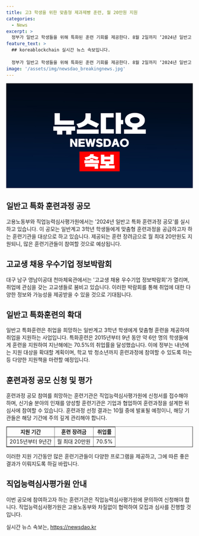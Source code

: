 ```yaml
---
title: 고3 학생을 위한 맞춤형 제과제빵 훈련, 월 20만원 지원
categories:
  - News
excerpt: >
  정부가 일반고 학생들을 위해 특화된 훈련 기회를 제공한다. 8월 2일까지 ‘2024년 일반고 특화 훈련과정 공모’를 받으며, 훈련기관은 65개 직종의 훈련과정을 설계해 사업에 참여할 수 있다. 이를 통해 학생들은 월 최대 20만원의 훈련장려금도 지원받을 수 있으며, 특화훈련은 취업을 희망하는 3학년 학생에게 맞춤형 훈련을 제공하는 사업으로, 훈련비 전액을 정부가 지원한다. 신기술과정을 도입한 특화훈련에 참여할 훈련기관은 협업 후 신청하며, 심사 결과는 10월 중 발표된다. 지원대상을 확대하고 학교 밖 청소년까지 포함하여 자립과 취업을 지원하는 정책이 확대될 예정이다. (자료출처=정책브리핑 www.korea.kr)
feature_text: >
  ## koreablockchain 실시간 뉴스 속보입니다.

  정부가 일반고 학생들을 위해 특화된 훈련 기회를 제공한다. 8월 2일까지 ‘2024년 일반고 특화 훈련과정 공모’를 받으며, 훈련기관은 65개 직종의 훈련과정을 설계해 사업에 참여할 수 있다. 이를 통해 학생들은 월 최대 20만원의 훈련장려금도 지원받을 수 있으며, 특화훈련은 취업을 희망하는 3학년 학생에게 맞춤형 훈련을 제공하는 사업으로, 훈련비 전액을 정부가 지원한다. 신기술과정을 도입한 특화훈련에 참여할 훈련기관은 협업 후 신청하며, 심사 결과는 10월 중 발표된다. 지원대상을 확대하고 학교 밖 청소년까지 포함하여 자립과 취업을 지원하는 정책이 확대될 예정이다. (자료출처=정책브리핑 www.korea.kr)
image: '/assets/img/newsdao_breakingnews.jpg'
---
```


<p><img src="/assets/img/newsdao_breakingnews.jpg" alt="koreablockchain 속보" /></p>

<h2 data-ke-size="size26">일반고 특화 훈련과정 공모</h2>

<p data-ke-size="size16">고용노동부와 직업능력심사평가원에서는 '2024년 일반고 특화 훈련과정 공모'를 실시하고 있습니다. 이 공모는 일반계고 3학년 학생들에게 맞춤형 훈련과정을 공급하고자 하는 훈련기관을 대상으로 하고 있습니다. 제공되는 훈련 장려금으로 월 최대 20만원도 지원되니, 많은 훈련기관들이 참여할 것으로 예상됩니다.</p>

<h2 data-ke-size="size26">고교생 채용 우수기업 정보박람회</h2>

<p data-ke-size="size16">대구 남구 영남이공대 천마체육관에서는 '고교생 채용 우수기업 정보박람회'가 열리며, 취업에 관심을 갖는 고교생들로 붐비고 있습니다. 이러한 박람회를 통해 취업에 대한 다양한 정보와 가능성을 제공받을 수 있을 것으로 기대됩니다.</p>

<h2 data-ke-size="size26">일반고 특화훈련의 확대</h2>

<p data-ke-size="size16">일반고 특화훈련은 취업을 희망하는 일반계고 3학년 학생에게 맞춤형 훈련을 제공하여 취업을 지원하는 사업입니다. 특화훈련은 2015년부터 9년 동안 약 6만 명의 학생들에게 훈련을 지원하여 지난해에는 70.5%의 취업률을 달성했습니다. 이에 정부는 내년에는 지원 대상을 확대할 계획이며, 학교 밖 청소년까지 훈련과정에 참여할 수 있도록 하는 등 다양한 지원책을 마련할 예정입니다.</p>

<h2 data-ke-size="size26">훈련과정 공모 신청 및 평가</h2>

<p data-ke-size="size16">훈련과정 공모 참여를 희망하는 훈련기관은 직업능력심사평가원에 신청서를 접수해야 하며, 신기술 분야의 인재를 양성할 훈련기관은 기업과 협업하여 훈련과정을 설계한 뒤 심사에 참여할 수 있습니다. 훈련과정 선정 결과는 10월 중에 발표될 예정이니, 해당 기관들은 해당 기간에 주의 깊게 관리해야 합니다.</p>

<table style="width: 100%;" border="1">
<tbody>
<tr>
<td style="text-align: center; height: 17px;"><b>지원 기간</b></td>
<td style="text-align: center; height: 17px;"><b>훈련 장려금</b></td>
<td style="text-align: center; height: 17px;"><b>취업률</b></td>
</tr>
<tr>
<td style="text-align: center; height: 17px;">2015년부터 9년간</td>
<td style="text-align: center; height: 17px;">월 최대 20만원</td>
<td style="text-align: center; height: 17px;">70.5%</td>
</tr>
</tbody>
</table>

<p data-ke-size="size16">이러한 지원 기간동안 많은 훈련기관들이 다양한 프로그램을 제공하고, 그에 따른 좋은 결과가 이뤄지도록 하길 바랍니다.</p>

<h2 data-ke-size="size26">직업능력심사평가원 안내</h2>

<p data-ke-size="size16">이번 공모에 참여하고자 하는 훈련기관은 직업능력심사평가원에 문의하여 신청해야 합니다. 직업능력심사평가원은 고용노동부와 차질없이 협력하여 모집과 심사를 진행할 것입니다.</p>

<p data-ke-size="size16"></p>
실시간 뉴스 속보는, <a href="https://newsdao.kr" rel="dofollow">https://newsdao.kr</a>


